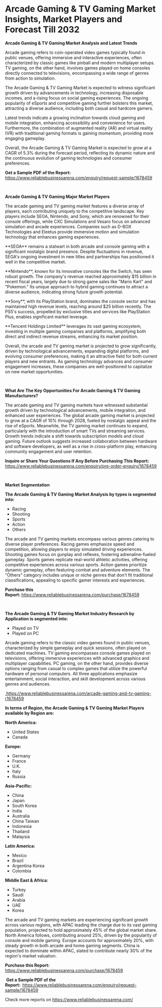 <p><h1>Arcade Gaming & TV Gaming Market Insights, Market Players and Forecast Till 2032</h1></p><p><strong>Arcade Gaming & TV Gaming Market Analysis and Latest Trends</strong></p>
<p><p>Arcade gaming refers to coin-operated video games typically found in public venues, offering immersive and interactive experiences, often characterized by classic games like pinball and modern multiplayer setups. TV gaming, on the other hand, involves games played on home consoles directly connected to televisions, encompassing a wide range of genres from action to simulation.</p><p>The Arcade Gaming & TV Gaming Market is expected to witness significant growth driven by advancements in technology, increasing disposable incomes, and a rising focus on social gaming experiences. The ongoing popularity of eSports and competitive gaming further bolsters this market, attracting a diverse audience, including both casual and hardcore gamers. </p><p>Latest trends indicate a growing inclination towards cloud gaming and mobile integration, enhancing accessibility and convenience for users. Furthermore, the combination of augmented reality (AR) and virtual reality (VR) with traditional gaming formats is gaining momentum, providing more engaging gameplay. </p><p>Overall, the Arcade Gaming & TV Gaming Market is expected to grow at a CAGR of 5.3% during the forecast period, reflecting its dynamic nature and the continuous evolution of gaming technologies and consumer preferences.</p></p>
<p><strong>Get a Sample PDF of the Report:&nbsp;</strong> <a href="https://www.reliablebusinessarena.com/enquiry/request-sample/1678459?utm_campaign=2958&utm_medium=2&utm_source=Github&utm_content=ia&utm_term=24032025&utm_id=arcade-gaming-tv-gaming">https://www.reliablebusinessarena.com/enquiry/request-sample/1678459</a></p>
<p>&nbsp;</p>
<p><strong>Arcade Gaming & TV Gaming Major Market Players</strong></p>
<p><p>The arcade gaming and TV gaming market features a diverse array of players, each contributing uniquely to the competitive landscape. Key players include SEGA, Nintendo, and Sony, which are renowned for their console offerings, while CXC Simulations and Vesaro focus on advanced simulation and arcade experiences. Companies such as D-BOX Technologies and Eleetus provide immersive motion and simulation technology that enhances gaming experiences.</p><p>**SEGA** remains a stalwart in both arcade and console gaming with a significant nostalgic brand presence. Despite fluctuations in revenue, SEGA's ongoing investment in new titles and partnerships has positioned it well in the competitive market. </p><p>**Nintendo**, known for its innovative consoles like the Switch, has seen robust growth. The company's revenue reached approximately $15 billion in recent fiscal years, largely due to strong game sales like "Mario Kart" and "Pokemon." Its unique approach to hybrid gaming continues to attract a diverse audience, indicating strong future growth potential.</p><p>**Sony**, with its PlayStation brand, dominates the console sector and has maintained high revenue levels, reaching around $25 billion recently. The PS5's success, propelled by exclusive titles and services like PlayStation Plus, enables significant market leverage.</p><p>**Tencent Holdings Limited** leverages its vast gaming ecosystem, investing in multiple gaming companies and platforms, amplifying both direct and indirect revenue streams, enhancing its market position.</p><p>Overall, the arcade and TV gaming market is projected to grow significantly, driven by technological advancements, expanding digital platforms, and evolving consumer preferences, making it an attractive field for both current players and new entrants. As gaming technology advances and consumer engagement increases, these companies are well-positioned to capitalize on new market opportunities.</p></p>
<p>&nbsp;</p>
<p><strong>What Are The Key Opportunities For Arcade Gaming & TV Gaming Manufacturers?</strong></p>
<p><p>The arcade gaming and TV gaming markets have witnessed substantial growth driven by technological advancements, mobile integration, and enhanced user experiences. The global arcade gaming market is projected to grow at a CAGR of 10% through 2028, fueled by nostalgic appeal and the rise of eSports. Meanwhile, the TV gaming market continues to expand, particularly with the introduction of smart TVs and streaming services. Growth trends indicate a shift towards subscription models and cloud gaming. Future outlook suggests increased collaboration between hardware and software developers, as well as a rise in cross-platform play, enhancing community engagement and user retention.</p></p>
<p><strong>Inquire or Share Your Questions If Any Before Purchasing This Report:</strong> <a href="https://www.reliablebusinessarena.com/enquiry/pre-order-enquiry/1678459?utm_campaign=2958&utm_medium=2&utm_source=Github&utm_content=ia&utm_term=24032025&utm_id=arcade-gaming-tv-gaming">https://www.reliablebusinessarena.com/enquiry/pre-order-enquiry/1678459</a></p>
<p>&nbsp;</p>
<p><strong>Market Segmentation</strong></p>
<p><strong>The Arcade Gaming & TV Gaming Market Analysis by types is segmented into:</strong></p>
<p><ul><li>Racing</li><li>Shooting</li><li>Sports</li><li>Action</li><li>Others</li></ul></p>
<p><p>The arcade and TV gaming markets encompass various genres catering to diverse player preferences. Racing games emphasize speed and competition, allowing players to enjoy simulated driving experiences. Shooting games focus on gunplay and reflexes, fostering adrenaline-fueled gameplay. Sports games replicate real-world athletic activities, offering competitive experiences across various sports. Action games prioritize dynamic gameplay, often featuring combat and adventure elements. The "Others" category includes unique or niche genres that don't fit traditional classifications, appealing to specific gamer interests and experiences.</p></p>
<p><strong>Purchase this Report:&nbsp;</strong><a href="https://www.reliablebusinessarena.com/purchase/1678459?utm_campaign=2958&utm_medium=2&utm_source=Github&utm_content=ia&utm_term=24032025&utm_id=arcade-gaming-tv-gaming">https://www.reliablebusinessarena.com/purchase/1678459</a></p>
<p>&nbsp;</p>
<p><strong>The Arcade Gaming & TV Gaming Market Industry Research by Application is segmented into:</strong></p>
<p><ul><li>Played on TV</li><li>Played on PC</li></ul></p>
<p><p>Arcade gaming refers to the classic video games found in public venues, characterized by simple gameplay and quick sessions, often played on dedicated machines. TV gaming encompasses console games played on televisions, offering immersive experiences with advanced graphics and multiplayer capabilities. PC gaming, on the other hand, provides diverse options ranging from casual to complex games that utilize the powerful hardware of personal computers. All three applications emphasize entertainment, social interaction, and skill development across various genres and audiences.</p></p>
<p><a href="https://www.reliablebusinessarena.com/arcade-gaming-and-tv-gaming-r1678459?utm_campaign=2958&utm_medium=2&utm_source=Github&utm_content=ia&utm_term=24032025&utm_id=arcade-gaming-tv-gaming">&nbsp;https://www.reliablebusinessarena.com/arcade-gaming-and-tv-gaming-r1678459</a></p>
<p><strong>In terms of Region, the Arcade Gaming & TV Gaming Market Players available by Region are:</strong></p>
<p>
    <p> <strong> North America: </strong>
        <ul>
            <li>United States</li>
            <li>Canada</li>
        </ul>
        </p> 
    <p> <strong> Europe: </strong>
        <ul>
            <li>Germany</li>
            <li>France</li>
            <li>U.K.</li>
            <li>Italy</li>
            <li>Russia</li>
        </ul>
        </p> 
    <p> <strong> Asia-Pacific: </strong>
        <ul>
            <li>China</li>
            <li>Japan</li>
            <li>South Korea</li>
            <li>India</li>
            <li>Australia</li>
            <li>China Taiwan</li>
            <li>Indonesia</li>
            <li>Thailand</li>
            <li>Malaysia</li>
        </ul>
        </p> 
    <p> <strong> Latin America: </strong>
        <ul>
            <li>Mexico</li>
            <li>Brazil</li>
            <li>Argentina Korea</li>
            <li>Colombia</li>
        </ul>
        </p> 
    <p> <strong> Middle East & Africa: </strong>
        <ul>
            <li>Turkey</li>
            <li>Saudi</li>
            <li>Arabia</li>
            <li>UAE</li>
            <li>Korea</li>
        </ul>
    </p>
    </p>
<p><p>The arcade and TV gaming markets are experiencing significant growth across various regions, with APAC leading the charge due to its vast gaming population, projected to hold approximately 45% of the global market share. North America follows, contributing around 25%, driven by the popularity of console and mobile gaming. Europe accounts for approximately 20%, with steady growth in both arcade and home gaming segments. China is expected to dominate within APAC, slated to contribute nearly 30% of the region's market valuation.</p></p>
<p><strong>Purchase this Report: </strong><a href="https://www.reliablebusinessarena.com/purchase/1678459?utm_campaign=2958&utm_medium=2&utm_source=Github&utm_content=ia&utm_term=24032025&utm_id=arcade-gaming-tv-gaming">https://www.reliablebusinessarena.com/purchase/1678459</a></p>
<p>&nbsp;<strong>Get a Sample PDF of the Report:&nbsp;&nbsp;</strong><a href="https://www.reliablebusinessarena.com/enquiry/request-sample/1678459?utm_campaign=2958&utm_medium=2&utm_source=Github&utm_content=ia&utm_term=24032025&utm_id=arcade-gaming-tv-gaming">https://www.reliablebusinessarena.com/enquiry/request-sample/1678459</a></p>
<p><strong></strong></p>
<p>Check more reports on <a href="https://www.reliablebusinessarena.com/?utm_campaign=2958&utm_medium=2&utm_source=Github&utm_content=ia&utm_term=24032025&utm_id=arcade-gaming-tv-gaming">https://www.reliablebusinessarena.com/</a></p>